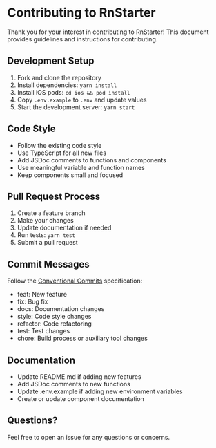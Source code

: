 # Contributing to RnStarter

Thank you for your interest in contributing to RnStarter! This document provides guidelines and instructions for contributing.

## Development Setup

1. Fork and clone the repository
2. Install dependencies: `yarn install`
3. Install iOS pods: `cd ios && pod install`
4. Copy `.env.example` to `.env` and update values
5. Start the development server: `yarn start`

## Code Style

- Follow the existing code style
- Use TypeScript for all new files
- Add JSDoc comments to functions and components
- Use meaningful variable and function names
- Keep components small and focused

## Pull Request Process

1. Create a feature branch
2. Make your changes
3. Update documentation if needed
4. Run tests: `yarn test`
5. Submit a pull request

## Commit Messages

Follow the [Conventional Commits](https://www.conventionalcommits.org/) specification:

- feat: New feature
- fix: Bug fix
- docs: Documentation changes
- style: Code style changes
- refactor: Code refactoring
- test: Test changes
- chore: Build process or auxiliary tool changes

## Documentation

- Update README.md if adding new features
- Add JSDoc comments to new functions
- Update .env.example if adding new environment variables
- Create or update component documentation

## Questions?

Feel free to open an issue for any questions or concerns. 